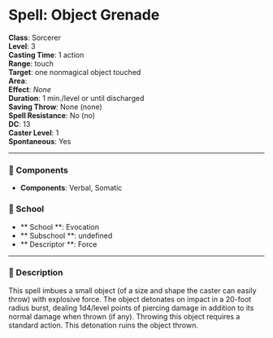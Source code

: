 
# Spell: Object Grenade
**Class**: Sorcerer  
**Level**: 3  
**Casting Time**: 1 action  
**Range**: touch  
**Target**: one nonmagical object touched  
**Area**:   
**Effect**: _None_  
**Duration**: 1 min./level or until discharged  
**Saving Throw**: None (none)  
**Spell Resistance**: No (no)  
**DC**: 13  
**Caster Level**: 1  
**Spontaneous**: Yes

---

### 🔮 Components
- **Components**: Verbal, Somatic

### 🏫 School
- ** School **: Evocation
- ** Subschool **: undefined
- ** Descriptor **: Force
---

### 📜 Description
This spell imbues a small object (of a size and shape the caster can easily throw) with explosive force. The object detonates on impact in a 20-foot radius burst, dealing 1d4/level points of piercing damage in addition to its normal damage when thrown (if any). Throwing this object requires a standard action. This detonation ruins the object thrown.
